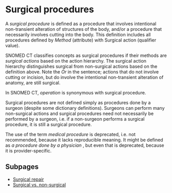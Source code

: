 # Surgical procedures

A  _surgical procedure_ is defined as a procedure that involves intentional non-transient alteration of structures of the body, and/or a procedure that necessarily involves cutting into the body. This definition includes all procedures defined by  _Method_ (attribute) with Surgical action (qualifier value).

SNOMED CT classifies concepts as surgical procedures if their methods are  _surgical actions_ based on the action hierarchy. The surgical action hierarchy distinguishes surgical from non-surgical actions based on the definition above. Note the  _Or_ in the sentence; actions that do not involve cutting or incision, but do involve the intentional non-transient alteration of anatomy, are still surgical.

In SNOMED CT,  _operation_ is synonymous with surgical procedure.

Surgical procedures are not defined simply as procedures done by a surgeon (despite some dictionary definitions). Surgeons can perform many non-surgical actions and surgical procedures need not necessarily be performed by a surgeon, i.e. if a non-surgeon performs a surgical procedure, it is still a surgical procedure.

The use of the term _medical procedure_ is deprecated, i.e. not recommended, because it lacks reproducible meaning. It might be defined as  _a procedure done by a physician_ , but even that is deprecated, because it is provider-specific.

## Subpages

- [Surgical repair](surgical-repair.md)
- [Surgical vs. non-surgical](surgical-vs-non-surgical.md)
